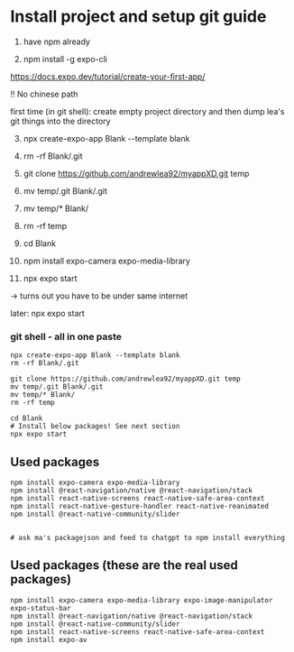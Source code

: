 # Install project and setup git guide
1. have npm already

2. npm install -g expo-cli

https://docs.expo.dev/tutorial/create-your-first-app/

!! No chinese path

first time (in git shell): create empty project directory and then dump lea's git things into the directory

3. npx create-expo-app Blank --template blank

4. rm -rf Blank/.git

5. git clone https://github.com/andrewlea92/myappXD.git temp

6. mv temp/.git Blank/.git

7. mv temp/* Blank/

8. rm -rf temp

9. cd Blank

10. npm install expo-camera expo-media-library

11. npx expo start

-> turns out you have to be under same internet 

later: npx expo start

### git shell - all in one paste
```
npx create-expo-app Blank --template blank
rm -rf Blank/.git

git clone https://github.com/andrewlea92/myappXD.git temp
mv temp/.git Blank/.git
mv temp/* Blank/
rm -rf temp

cd Blank
# Install below packages! See next section
npx expo start

```

## Used packages
```
npm install expo-camera expo-media-library
npm install @react-navigation/native @react-navigation/stack
npm install react-native-screens react-native-safe-area-context
npm install react-native-gesture-handler react-native-reanimated
npm install @react-native-community/slider


# ask ma's packagejson and feed to chatgpt to npm install everything
```



## Used packages (these are the real used packages)
```
npm install expo-camera expo-media-library expo-image-manipulator expo-status-bar
npm install @react-navigation/native @react-navigation/stack
npm install @react-native-community/slider
npm install react-native-screens react-native-safe-area-context
npm install expo-av
```